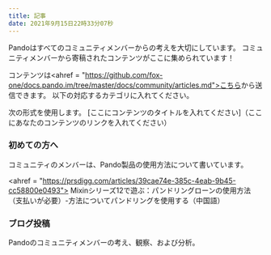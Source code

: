 ```yaml
---
title: 記事
date: 2021年9月15日22時33分07秒
---
```


Pandoはすべてのコミュニティメンバーからの考えを大切にしています。 コミュニティメンバーから寄稿されたコンテンツがここに集められています！

コンテンツは<ahref = "https://github.com/fox-one/docs.pando.im/tree/master/docs/community/articles.md">こちら</a>から送信できます。  以下の対応するカテゴリに入れてください。

次の形式を使用します。 [ここにコンテンツのタイトルを入れてください]（ここにあなたのコンテンツのリンクを入れてください）

### 初めての方へ

コミュニティのメンバーは、Pando製品の使用方法について書いています。

<ahref = "https://prsdigg.com/articles/39cae74e-385c-4eab-9b45-cc58800e0493"> Mixinシリーズ12で遊ぶ：パンドリングローンの使用方法（支払いが必要）</a>-方法についてパンドリングを使用する（中国語）

### ブログ投稿

Pandoのコミュニティメンバーの考え、観察、および分析。
